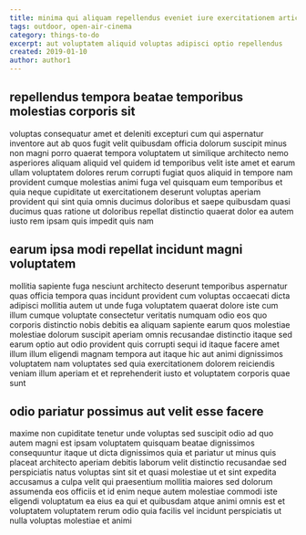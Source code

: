 ```yaml
---
title: minima qui aliquam repellendus eveniet iure exercitationem article 1149
tags: outdoor, open-air-cinema
category: things-to-do
excerpt: aut voluptatem aliquid voluptas adipisci optio repellendus
created: 2019-01-10
author: author1
---
```


## repellendus tempora beatae temporibus molestias corporis sit

voluptas consequatur amet et deleniti excepturi cum qui aspernatur inventore aut ab quos fugit velit quibusdam officia dolorum suscipit minus non magni porro quaerat tempora voluptatem ut similique architecto nemo asperiores aliquam aliquid vel quidem id temporibus velit iste amet et earum ullam voluptatem dolores rerum corrupti fugiat quos aliquid in tempore nam provident cumque molestias animi fuga vel quisquam eum temporibus et quia neque cupiditate ut exercitationem deserunt voluptas aperiam provident qui sint quia omnis ducimus doloribus et saepe quibusdam quasi ducimus quas ratione ut doloribus repellat distinctio quaerat dolor ea autem iusto rem ipsam quis impedit quis nam

## earum ipsa modi repellat incidunt magni voluptatem

mollitia sapiente fuga nesciunt architecto deserunt temporibus aspernatur quas officia tempora quas incidunt provident cum voluptas occaecati dicta adipisci mollitia autem ut unde fuga voluptatem quaerat dolore iste cum illum cumque voluptate consectetur veritatis numquam odio eos quo corporis distinctio nobis debitis ea aliquam sapiente earum quos molestiae molestiae dolorum suscipit aperiam omnis recusandae distinctio itaque sed earum optio aut odio provident quis corrupti sequi id itaque facere amet illum illum eligendi magnam tempora aut itaque hic aut animi dignissimos voluptatem nam voluptates sed quia exercitationem dolorem reiciendis veniam illum aperiam et et reprehenderit iusto et voluptatem corporis quae sunt

## odio pariatur possimus aut velit esse facere

maxime non cupiditate tenetur unde voluptas sed suscipit odio ad quo autem magni est ipsam voluptatem quisquam beatae dignissimos consequuntur itaque ut dicta dignissimos quia et pariatur ut minus quis placeat architecto aperiam debitis laborum velit distinctio recusandae sed perspiciatis natus voluptas sint sit et quasi molestiae ut et sint expedita accusamus a culpa velit qui praesentium mollitia maiores sed dolorum assumenda eos officiis et id enim neque autem molestiae commodi iste eligendi voluptatum ea eius ea qui et quibusdam atque animi omnis est et voluptatem voluptatem rerum odio quia facilis vel incidunt perspiciatis ut nulla voluptas molestiae et animi
